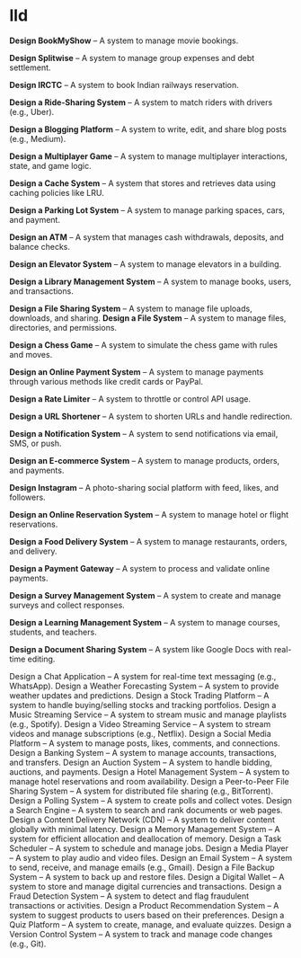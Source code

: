 # lld

**Design BookMyShow** – A system to manage movie bookings.

**Design Splitwise** – A system to manage group expenses and debt settlement.

**Design IRCTC** – A system to book Indian railways reservation.

**Design a Ride-Sharing System** – A system to match riders with drivers (e.g., Uber).

**Design a Blogging Platform** – A system to write, edit, and share blog posts (e.g., Medium).

**Design a Multiplayer Game** – A system to manage multiplayer interactions, state, and game logic.

**Design a Cache System** – A system that stores and retrieves data using caching policies like LRU.

**Design a Parking Lot System** – A system to manage parking spaces, cars, and payment.

**Design an ATM** – A system that manages cash withdrawals, deposits, and balance checks.

**Design an Elevator System** – A system to manage elevators in a building.

**Design a Library Management System** – A system to manage books, users, and transactions.

**Design a File Sharing System** – A system to manage file uploads, downloads, and sharing.
**Design a File System** – A system to manage files, directories, and permissions.

**Design a Chess Game** – A system to simulate the chess game with rules and moves.

**Design an Online Payment System** – A system to manage payments through various methods like credit cards or PayPal.

**Design a Rate Limiter** – A system to throttle or control API usage.

**Design a URL Shortener** – A system to shorten URLs and handle redirection.

**Design a Notification System** – A system to send notifications via email, SMS, or push.

**Design an E-commerce System** – A system to manage products, orders, and payments.

**Design Instagram** – A photo-sharing social platform with feed, likes, and followers.

**Design an Online Reservation System** – A system to manage hotel or flight reservations.

**Design a Food Delivery System** – A system to manage restaurants, orders, and delivery.

**Design a Payment Gateway** – A system to process and validate online payments.

**Design a Survey Management System** – A system to create and manage surveys and collect responses.

**Design a Learning Management System** – A system to manage courses, students, and teachers.

**Design a Document Sharing System** – A system like Google Docs with real-time editing.



Design a Chat Application – A system for real-time text messaging (e.g., WhatsApp).
Design a Weather Forecasting System – A system to provide weather updates and predictions.
Design a Stock Trading Platform – A system to handle buying/selling stocks and tracking portfolios.
Design a Music Streaming Service – A system to stream music and manage playlists (e.g., Spotify).
Design a Video Streaming Service – A system to stream videos and manage subscriptions (e.g., Netflix).
Design a Social Media Platform – A system to manage posts, likes, comments, and connections.
Design a Banking System – A system to manage accounts, transactions, and transfers.
Design an Auction System – A system to handle bidding, auctions, and payments.
Design a Hotel Management System – A system to manage hotel reservations and room availability.
Design a Peer-to-Peer File Sharing System – A system for distributed file sharing (e.g., BitTorrent).
Design a Polling System – A system to create polls and collect votes.
Design a Search Engine – A system to search and rank documents or web pages.
Design a Content Delivery Network (CDN) – A system to deliver content globally with minimal latency.
Design a Memory Management System – A system for efficient allocation and deallocation of memory.
Design a Task Scheduler – A system to schedule and manage jobs.
Design a Media Player – A system to play audio and video files.
Design an Email System – A system to send, receive, and manage emails (e.g., Gmail).
Design a File Backup System – A system to back up and restore files.
Design a Digital Wallet – A system to store and manage digital currencies and transactions.
Design a Fraud Detection System – A system to detect and flag fraudulent transactions or activities.
Design a Product Recommendation System – A system to suggest products to users based on their preferences.
Design a Quiz Platform – A system to create, manage, and evaluate quizzes.
Design a Version Control System – A system to track and manage code changes (e.g., Git).

